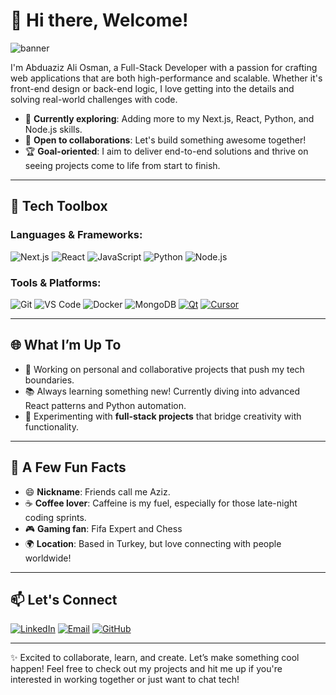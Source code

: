 # 👋 Hi there, Welcome!

![banner](https://github.com/user-attachments/assets/0534f2fc-a3dc-45e6-a6b3-def0d48d535b)


I'm Abduaziz Ali Osman, a Full-Stack Developer with a passion for crafting web applications that are both high-performance and scalable. Whether it's front-end design or back-end logic, I love getting into the details and solving real-world challenges with code.

- 🌱 **Currently exploring**: Adding more to my Next.js, React, Python, and Node.js skills.
- 💼 **Open to collaborations**: Let's build something awesome together!
- 🏆 **Goal-oriented**: I aim to deliver end-to-end solutions and thrive on seeing projects come to life from start to finish.

---

## 🧰 Tech Toolbox

### Languages & Frameworks:
![Next.js](https://img.shields.io/badge/Next.js-000000?style=for-the-badge&logo=next.js&logoColor=white)
![React](https://img.shields.io/badge/React-61DAFB?style=for-the-badge&logo=react&logoColor=white)
![JavaScript](https://img.shields.io/badge/JavaScript-F7DF1E?style=for-the-badge&logo=javascript&logoColor=black)
![Python](https://img.shields.io/badge/Python-3776AB?style=for-the-badge&logo=python&logoColor=white)
![Node.js](https://img.shields.io/badge/Node.js-339933?style=for-the-badge&logo=node.js&logoColor=white)

### Tools & Platforms:
![Git](https://img.shields.io/badge/Git-F05032?style=for-the-badge&logo=git&logoColor=white)
![VS Code](https://img.shields.io/badge/VS%20Code-007ACC?style=for-the-badge&logo=visual-studio-code&logoColor=white)
![Docker](https://img.shields.io/badge/Docker-2496ED?style=for-the-badge&logo=docker&logoColor=white)
![MongoDB](https://img.shields.io/badge/MongoDB-47A248?style=for-the-badge&logo=mongodb&logoColor=white)
[![Qt](https://img.shields.io/badge/Qt-41CD52?style=for-the-badge&logo=qt&logoColor=white)](https://www.qt.io/)
[![Cursor](https://img.shields.io/badge/Cursor-4285F4?style=for-the-badge&logo=cursor&logoColor=white)](https://www.cursor.so/)


---

## 🌐 What I’m Up To

- 🔭 Working on personal and collaborative projects that push my tech boundaries.
- 📚 Always learning something new! Currently diving into advanced React patterns and Python automation.
- 🎯 Experimenting with **full-stack projects** that bridge creativity with functionality.

---

## 🎉 A Few Fun Facts

- 😄 **Nickname**: Friends call me Aziz.
- ☕ **Coffee lover**: Caffeine is my fuel, especially for those late-night coding sprints.
- 🎮 **Gaming fan**: Fifa Expert and Chess
- 🌍 **Location**: Based in Turkey, but love connecting with people worldwide!

---

## 📫 Let's Connect

[![LinkedIn](https://img.shields.io/badge/LinkedIn-0077B5?style=for-the-badge&logo=linkedin&logoColor=white)](https://www.linkedin.com/in/yourprofile](https://www.linkedin.com/in/abduaziz-ali-osman-409801167/))
[![Email](https://img.shields.io/badge/Email-D14836?style=for-the-badge&logo=gmail&logoColor=white)](mailto:duffali16@gmail.com)
[![GitHub](https://img.shields.io/badge/GitHub-181717?style=for-the-badge&logo=github&logoColor=white)](https://github.com/yourusername](https://www.linkedin.com/in/abduaziz-ali-osman-409801167/))

---

✨ Excited to collaborate, learn, and create. Let’s make something cool happen! Feel free to check out my projects and hit me up if you're interested in working together or just want to chat tech!
